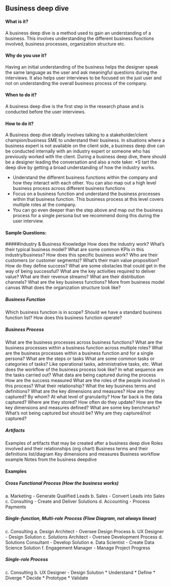 ## Business deep dive

#### What is it?
A business deep dive is a method used to gain an understanding of a business. This involves understanding the different business functions involved, business processes, organization structure etc.

#### Why do you use it?
Having an initial understanding of the business helps the designer speak the same language as the user and ask meaningful questions during the interviews.  It also helps user interviews to be focused on the just user and not on understanding the overall business process of the company. 

#### When to do it?
A business deep dive is the first step in the research phase and is conducted before the user interviews. 

#### How to do it?
A Business deep dive ideally involves talking to a stakeholder/client champion/business SME to understand their business. In situations where a business expert is not available on the client side, a business deep dive can be conducted internally with an industry expert or someone who has previously worked with the client.
During a business deep dive, there should be a designer leading the conversation and also a note taker. 
*S tart the deep dive by getting a broad understanding of how the industry works.
* Understand the different business functions within the company and how they interact with each other. You can also map out a high level business process across different business functions
* Focus on a business function and understand the business processes within that business function. This business process at this level covers multiple roles at the company.
* You can go even deeper than the step above and map out the business process for a single persona but we recommend doing this during the user interview. 

#### Sample Questions:
#####Industry & Business Knowledge
How does the industry work? What’s their typical business model?
What are some common KPIs in this industry/business?
How does this specific business work?
Who are their customers (or customer segments)?
What’s their main value proposition?
How do they define success?
What are some obstacles that could get in the way of being successful?
What are the key activities required to deliver value?
What are their revenue streams?
What are their distribution channels?
What are the key business functions? 
More from business model canvas
What does the organization structure look like?

##### Business Function 
Which business function is in scope?
Should we have a standard business function list?
How does this business function operate?

##### Business Process 
What are the business processes across business functions?
What are the business processes within a business function across multiple roles?
What are the business processes within a business function and for a single persona?
What are the steps or tasks 
What are some common tasks or categories of tasks? Like operational tasks, administrative tasks, etc. 
What does the workflow of the business process look like? In what sequence are the tasks carried out?
What data are being captured during the process
How are the success measured
What are the roles of the people involved in this process? What their relationship?
What the key business terms and definitions?
What are the key dimensions and measures?
How are they captured? By whom?
At what level of granularity? 
How far back is the data captured?
Where are they stored?
How often do they update?
How are the key dimensions and measures defined?
What are some key benchmarks?
What’s not being captured but should be?
Why are they captured/not captured?

##### Artifacts
Examples of artifacts that may be created after a business deep dive
Roles involved and their relationships (org chart)
Business terms and their definitions list/diagram
Key dimensions and measures 
Business workflow example
Notes from the business deepdive

#### Examples
##### Cross Functional Process (How the business works)
a. Marketing - Generate Qualified Leads
b. Sales - Convert Leads into Sales
c. Consulting - Create and Deliver Solutions
d. Accounting - Process Payments

##### Single-function, Multi-role Process (Flow Diagram, not always linear)
c. Consulting
  a. Design Architect - Oversee Design Process 
  b. UX Designer - Design Solution
  c. Solutions Architect - Oversee Development Process
  d. Solutions Consultant - Develop Solution
  e. Data Scientist - Create Data Science Solution
  f. Engagement Manager - Manage Project Progress

##### Single-role Process
c. Consulting
  b. UX Designer - Design Solution
      * Understand
      * Define
      * Diverge
    * Decide
    * Prototype
    * Validate
